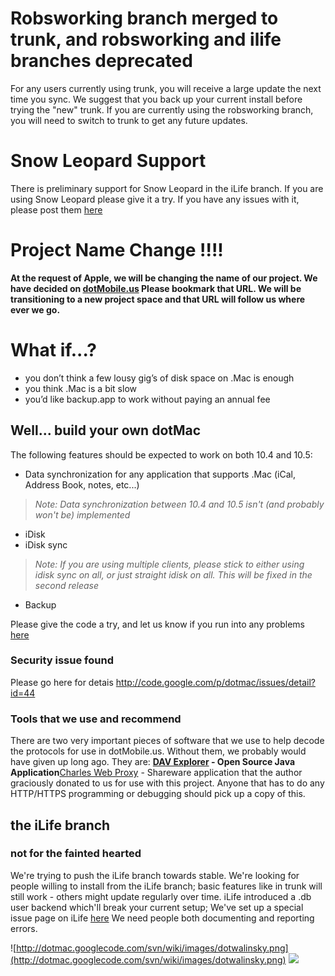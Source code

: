 # Robsworking branch merged to trunk, and robsworking and ilife branches deprecated #
For any users currently using trunk, you will receive a large update the next time you sync. We suggest that you back up your current install before trying the "new" trunk.
If you are currently using the robsworking branch, you will need to switch to trunk to get any future updates.

# Snow Leopard Support #
There is preliminary support for Snow Leopard in the iLife branch. If you are using Snow Leopard please give it a try. If you have any issues with it, please post them [here](http://code.google.com/p/dotmac/issues/detail?id=110)

# Project Name Change !!!! #
**At the request of Apple, we will be changing the name of our project. We have decided on  [dotMobile.us](http://www.dotmobile.us) Please bookmark that URL. We will be transitioning to a new project space and that URL will follow us where ever we go.**



# What if...? #
  * you don’t think a few lousy gig’s of disk space on .Mac is enough
  * you think .Mac is a bit slow
  * you’d like backup.app to work without paying an annual fee

## Well... build your own dotMac ##

The following features should be expected to work on both 10.4 and 10.5:

  * Data synchronization for any application that supports .Mac (iCal, Address Book, notes, etc...)
> _Note: Data synchronization between 10.4 and 10.5 isn't  (and probably won't be) implemented_
  * iDisk
  * iDisk sync
> _Note: If you are using multiple clients, please stick to either using idisk sync on all, or just straight idisk on all. This will be fixed in the second release_
  * Backup

Please give the code a try, and let us know if you run into any problems [here](http://code.google.com/p/dotmac/issues/list)

### Security issue found ###
Please go here for detais http://code.google.com/p/dotmac/issues/detail?id=44


### Tools that we use and recommend ###
There are two very important pieces of software that we use to help decode the protocols for use in dotMobile.us. Without them, we probably would have given up long ago.
They are:
**[DAV Explorer](http://www.davexplorer.org/) - Open Source Java Application**[Charles Web Proxy](http://www.charlesproxy.com/) - Shareware application that the author graciously donated to us for use with this project. Anyone that has to do any HTTP/HTTPS programming or debugging should pick up a copy of this.

## the iLife branch ##
### not for the fainted hearted ###
We're trying to push the iLife branch towards stable.
We're looking for people willing to install from the iLife branch;
basic features like in trunk will still work - others might update regularly over time.
iLife introduced a .db user backend which'll break your current setup;
We've set up a special issue page on iLife [here](http://code.google.com/p/dotmac/issues/detail?id=88)
We need people both documenting and reporting errors.

![http://dotmac.googlecode.com/svn/wiki/images/dotwalinsky.png](http://dotmac.googlecode.com/svn/wiki/images/dotwalinsky.png) [![](https://www.paypal.com/en_US/i/btn/x-click-but7.gif)](https://www.paypal.com/cgi-bin/webscr?cmd=_xclick&business=donations%40dotmobile%2eus&item_name=dotmobileus%20donation&item_number=dotmac&no_shipping=0&no_note=1&tax=0&currency_code=USD&lc=US&bn=PP%2dDonationsBF&charset=UTF%2d8)

